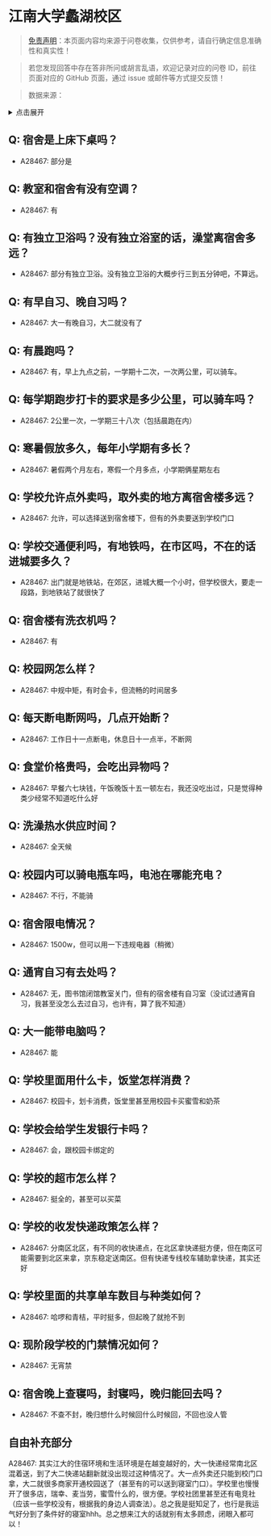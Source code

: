 # 江南大学蠡湖校区

> [免责声明](https://colleges.chat/#_3)：本页面内容均来源于问卷收集，仅供参考，请自行确定信息准确性和真实性！

> 若您发现回答中存在答非所问或胡言乱语，欢迎记录对应的问卷 ID，前往页面对应的 GitHub 页面，通过 issue 或邮件等方式提交反馈！

> 数据来源：

<details><summary>点击展开</summary>
<ul>
<li>A28467: 匿名 (2025 年 06 月)</li>
</ul>
</details>

## Q: 宿舍是上床下桌吗？

- A28467: 部分是

## Q: 教室和宿舍有没有空调？

- A28467: 有

## Q: 有独立卫浴吗？没有独立浴室的话，澡堂离宿舍多远？

- A28467: 部分有独立卫浴。没有独立卫浴的大概步行三到五分钟吧，不算远。

## Q: 有早自习、晚自习吗？

- A28467: 大一有晚自习，大二就没有了

## Q: 有晨跑吗？

- A28467: 有，早上九点之前，一学期十二次，一次两公里，可以骑车。

## Q: 每学期跑步打卡的要求是多少公里，可以骑车吗？

- A28467: 2公里一次，一学期三十八次（包括晨跑在内）

## Q: 寒暑假放多久，每年小学期有多长？

- A28467: 暑假两个月左右，寒假一个月多点，小学期俩星期左右

## Q: 学校允许点外卖吗，取外卖的地方离宿舍楼多远？

- A28467: 允许，可以选择送到宿舍楼下，但有的外卖要送到学校门口

## Q: 学校交通便利吗，有地铁吗，在市区吗，不在的话进城要多久？

- A28467: 出门就是地铁站，在郊区，进城大概一个小时，但学校很大，要走一段路，到地铁站了就很快了

## Q: 宿舍楼有洗衣机吗？

- A28467: 有

## Q: 校园网怎么样？

- A28467: 中规中矩，有时会卡，但流畅的时间居多

## Q: 每天断电断网吗，几点开始断？

- A28467: 工作日十一点断电，休息日十一点半，不断网

## Q: 食堂价格贵吗，会吃出异物吗？

- A28467: 早餐六七块钱，午饭晚饭十五一顿左右，我还没吃出过，只是觉得种类少经常不知道吃什么好

## Q: 洗澡热水供应时间？

- A28467: 全天候

## Q: 校园内可以骑电瓶车吗，电池在哪能充电？

- A28467: 不行，不能骑

## Q: 宿舍限电情况？

- A28467: 1500w，但可以用一下违规电器（稍微）

## Q: 通宵自习有去处吗？

- A28467: 无，图书馆闭馆教室关门，但有的宿舍楼有自习室（没试过通宵自习，我甚至没怎么去过自习，也许有，算了我不知道）

## Q: 大一能带电脑吗？

- A28467: 能

## Q: 学校里面用什么卡，饭堂怎样消费？

- A28467: 校园卡，划卡消费，饭堂里甚至用校园卡买蜜雪和奶茶

## Q: 学校会给学生发银行卡吗？

- A28467: 会，跟校园卡绑定的

## Q: 学校的超市怎么样？

- A28467: 挺全的，甚至可以买菜

## Q: 学校的收发快递政策怎么样？

- A28467: 分南区北区，有不同的收快递点，在北区拿快递挺方便，但在南区可能需要到北区来拿，京东稳定送南区。但有快递专线校车辅助拿快递，其实还好

## Q: 学校里面的共享单车数目与种类如何？

- A28467: 哈啰和青桔，平时挺多，但起晚了就抢不到

## Q: 现阶段学校的门禁情况如何？

- A28467: 无宵禁

## Q: 宿舍晚上查寝吗，封寝吗，晚归能回去吗？

- A28467: 不查不封，晚归想什么时候回什么时候回，不回也没人管

## 自由补充部分

A28467: 其实江大的住宿环境和生活环境是在越变越好的，大一快递经常南北区混着送，到了大二快递站翻新就没出现过这种情况了。大一点外卖还只能到校门口拿，大二就很多商家开通校园送了（甚至有的可以送到寝室门口）。学校里也慢慢开了很多店，瑞幸、麦当劳，蜜雪什么的，很方便。学校社团里甚至还有电竞社（应该一些学校没有，根据我的身边人调查法）。总之我是挺知足了，也行是我运气好分到了条件好的寝室hhh。总之想来江大的话就别有太多顾虑，闭眼入都可以！